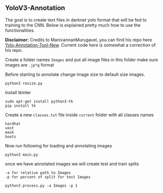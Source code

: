 ## YoloV3-Annotation

The goal is to create text files in darknet yolo format that will be fed to training to the CNN. Below is explained pretty much how to use the functionalities.

**Disclaimer:** Credits to ManivannanMurugavel, you can find his repo here [Yolo-Annotation-Tool-New](https://github.com/ManivannanMurugavel/Yolo-Annotation-Tool-New-). Current code here is somewhat a correction of his repo.

Create a folder names `Images` and put all image files in this folder make sure images are `.jp*g` format

Before starting to annotate change image size to default size images.

```
python3 resize.py
```

Install tkinter

```
sudo apt-get install python3-tk
pip install tk
```

Create a new `classes.txt` file inside `current` folder with all classes names

```
hardhat
vest
mask
boots
```


Now run following for loading and annotating images

```
python3 main.py
```

once we have annotated images we will create test and train splits

```
-a for relative path to Images
-p for percent of split for test Images
```

```
python3 process.py -a Images -p 1
```



